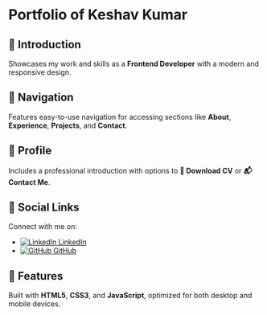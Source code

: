 # Portfolio of Keshav Kumar

## 🔹 **Introduction**
Showcases my work and skills as a **Frontend Developer** with a modern and responsive design.

## 🔹 **Navigation**
Features easy-to-use navigation for accessing sections like **About**, **Experience**, **Projects**, and **Contact**.

## 🔹 **Profile**
Includes a professional introduction with options to **📄 Download CV** or **📬 Contact Me**.

## 🔹 **Social Links**
Connect with me on:
- [![LinkedIn](https://img.icons8.com/fluent/16/000000/linkedin.png) LinkedIn](https://www.linkedin.com/in/imksvk/)
- [![GitHub](https://img.icons8.com/fluent/16/000000/github.png) GitHub](https://github.com/imksvk/)

## 🔹 **Features**
Built with **HTML5**, **CSS3**, and **JavaScript**, optimized for both desktop and mobile devices.
